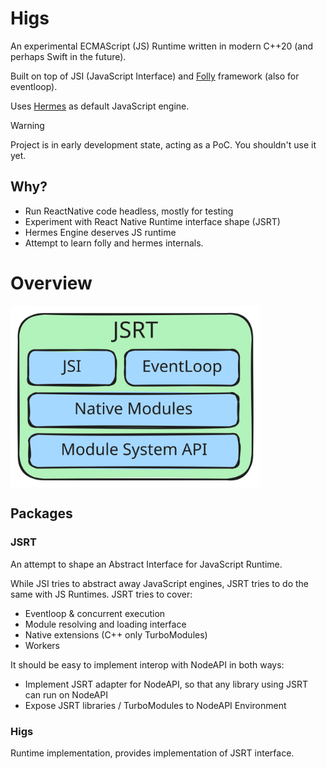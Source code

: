 # Higs

An experimental ECMAScript (JS) Runtime written in modern C++20 (and perhaps Swift in the future).

Built on top of JSI (JavaScript Interface) and [Folly](https://github.com/facebook/folly) framework (also for
eventloop).

Uses [Hermes](https://github.com/facebook/hermes) as default JavaScript engine.

> [!WARNING]
>
> Project is in early development state, acting as a PoC. You shouldn't use it yet.

## Why?

- Run ReactNative code headless, mostly for testing
- Experiment with React Native Runtime interface shape (JSRT)
- Hermes Engine deserves JS runtime
- Attempt to learn folly and hermes internals.


# Overview

<img src="./static/overview.svg" alt="overview" width="400" align="center" />

## Packages

### JSRT

An attempt to shape an Abstract Interface for JavaScript Runtime.

While JSI tries to abstract away JavaScript engines, JSRT tries to do the same with JS Runtimes. JSRT tries to cover:

- Eventloop & concurrent execution
- Module resolving and loading interface
- Native extensions (C++ only TurboModules)
- Workers

It should be easy to implement interop with NodeAPI in both ways:

- Implement JSRT adapter for NodeAPI, so that any library using JSRT can run on NodeAPI
- Expose JSRT libraries / TurboModules to NodeAPI Environment

### Higs

Runtime implementation, provides implementation of JSRT interface.